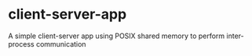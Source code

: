 # client-server-app
A simple client-server app using POSIX shared memory to perform inter-process communication
